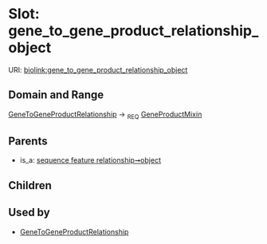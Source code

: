 
# Slot: gene_to_gene_product_relationship_object




URI: [biolink:gene_to_gene_product_relationship_object](https://w3id.org/biolink/vocab/gene_to_gene_product_relationship_object)


## Domain and Range

[GeneToGeneProductRelationship](GeneToGeneProductRelationship.md) ->  <sub>REQ</sub>
 [GeneProductMixin](GeneProductMixin.md)

## Parents

 *  is_a: [sequence feature relationship➞object](sequence_feature_relationship_object.md)

## Children


## Used by

 * [GeneToGeneProductRelationship](GeneToGeneProductRelationship.md)
